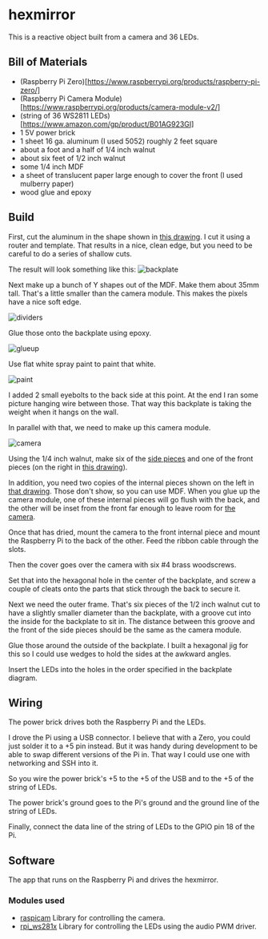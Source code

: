 ﻿# hexmirror
This is a reactive object built from a camera and 36 LEDs.

## Bill of Materials
* (Raspberry Pi Zero)[https://www.raspberrypi.org/products/raspberry-pi-zero/]
* (Raspberry Pi Camera Module)[https://www.raspberrypi.org/products/camera-module-v2/]
* (string of 36 WS2811 LEDs)[https://www.amazon.com/gp/product/B01AG923GI]
* 1 5V power brick
* 1 sheet 16 ga. aluminum (I used 5052) roughly 2 feet square
* about a foot and a half of 1/4 inch walnut
* about six feet of 1/2 inch walnut
* some 1/4 inch MDF
* a sheet of translucent paper large enough to cover the front (I used mulberry paper)
* wood glue and epoxy

## Build
First, cut the aluminum in the shape shown in [this drawing](images/baseplate.svg). 
I cut it using a router and template. That results in a nice, clean edge, but you need to be careful to do a series of shallow cuts.

The result will look something like this:
![backplate](images/hexmirror1.png)

Next make up a bunch of Y shapes out of the MDF. Make them about 35mm tall. That's a little smaller than the camera module. This makes the
pixels have a nice soft edge.

![dividers](images/hexmirror2.png)

Glue those onto the backplate using epoxy.

![glueup](images/hexmirror3.png)

Use flat white spray paint to paint that white.

![paint](images/hexmirror4.png)

I added 2 small eyebolts to the back side at this point. At the end I ran some picture hanging wire between those. That way
this backplate is taking the weight when it hangs on the wall.

In parallel with that, we need to make up this camera module.

![camera](images/hexmirror5.png)

Using the 1/4 inch walnut, make six of the [side pieces](images/camera_side.pdf) and one of the front pieces (on the right in [this drawing](images/camera_cover.pdf)).

In addition, you need two copies of the internal pieces shown on the left in [that drawing](images/camera_cover.pdf). Those don't show, so you can use MDF. When you glue
up the camera module, one of these internal pieces will go flush with the back, and the other will be inset from the front far enough to leave room for [the camera](https://projects.raspberrypi.org/en/projects/getting-started-with-picamera).

Once that has dried, mount the camera to the front internal piece and mount the Raspberry Pi to the back of the other. Feed the ribbon cable through the slots.

Then the cover goes over the camera with six #4 brass woodscrews.

Set that into the hexagonal hole in the center of the backplate, and screw a couple of cleats onto the parts that stick through the back to secure it.

Next we need the outer frame. That's six pieces of the 1/2 inch walnut cut to have a slightly smaller diameter than the backplate, with a groove cut into the inside for the backplate to sit in.
The distance between this groove and the front of the side pieces should be the same as the camera module.

Glue those around the outside of the backplate. I built a hexagonal jig for this so I could use wedges to hold the sides at the awkward angles.

Insert the LEDs into the holes in the order specified in the backplate diagram.

## Wiring
The power brick drives both the Raspberry Pi and the LEDs.

I drove the Pi using a USB connector. I believe that with a Zero, you could just solder it to a +5 pin instead. But it was handy during development to be able to swap different versions of the Pi in.
That way I could use one with networking and SSH into it.

So you wire the power brick's +5 to the +5 of the USB and to the +5 of the string of LEDs.

The power brick's ground goes to the Pi's ground and the ground line of the string of LEDs.

Finally, connect the data line of the string of LEDs to the GPIO pin 18 of the Pi.


## Software
The app that runs on the Raspberry Pi and drives the hexmirror.

### Modules used
* [raspicam](https://github.com/cedricve/raspicam) Library for controlling the camera.
* [rpi_ws281x](https://github.com/jgarff/rpi_ws281x) Library for controlling the LEDs using the audio PWM driver.